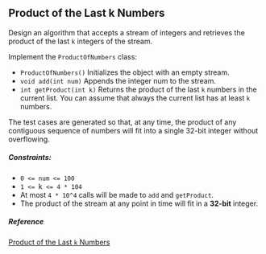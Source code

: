 ## Product of the Last k Numbers

Design an algorithm that accepts a stream of integers and retrieves the product of the last `k` integers of the stream.

Implement the `ProductOfNumbers` class:

- `ProductOfNumbers()` Initializes the object with an empty stream.
- `void add(int num)` Appends the integer num to the stream.
- `int getProduct(int k)` Returns the product of the last `k` numbers in the current list. You can assume that always the current list has at least `k` numbers.

The test cases are generated so that, at any time, the product of any contiguous sequence of numbers will fit into a single 32-bit integer without overflowing.

##### Constraints:

- `0 <= num <= 100`
- `1 <= `k` <= 4 * 104`
- At most `4 * 10^4` calls will be made to `add` and `getProduct`.
- The product of the stream at any point in time will fit in a **32-bit** integer.

##### Reference
[Product of the Last `k` Numbers](https://leetcode.com/problems/product-of-the-last-k-numbers/)
